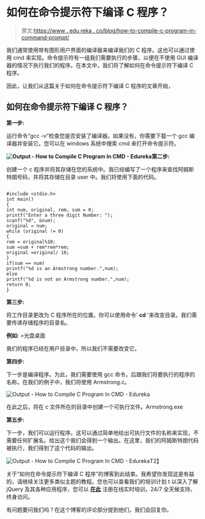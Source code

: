 # 如何在命令提示符下编译 C 程序？

> 原文:[https://www . edu reka . co/blog/how-to-compile-c-program-in-command-prompt/](https://www.edureka.co/blog/how-to-compile-c-program-in-command-prompt/)

我们通常使用带有图形用户界面的编译器来编译我们的 C 程序。这也可以通过使用 cmd 来实现。命令提示符有一组我们需要执行的步骤，以便在不使用 GUI 编译器的情况下执行我们的程序。在本文中，我们将了解如何在命令提示符下编译 C 程序。

因此，让我们从这篇关于如何在命令提示符下编译 C 程序的文章开始，

## **如何在命令提示符下编译 C 程序？**

**第一步:**

运行命令“gcc -v”检查您是否安装了编译器。如果没有，你需要下载一个 gcc 编译器并安装它。您可以在 windows 系统中搜索 cmd 来打开命令提示符。

**![Output - How to Compile C Program In CMD - Edureka](../Images/c1a23c5a164a680a32437c308ecbdda4.png)第二步:**

创建一个 c 程序并将其存储在您的系统中。我已经编写了一个程序来查找阿姆斯特朗号码，并将其存储在目录 user 中。我们将使用下面的代码。

```

#include <stdio.h>
int main()
{
int num, original, rem, sum = 0;
printf("Enter a three digit Number: ");
scanf("%d", &num);
original = num;
while (original != 0)
{
rem = original%10;
sum =sum + rem*rem*rem;
original =original/ 10;
}
if(sum == num)
printf("%d is an Armstrong number.",num);
else
printf("%d is not an Armstrong number.",num);
return 0;
}

```

**第三步:**

将工作目录更改为 C 程序所在的位置。你可以使用命令' **cd** '来改变目录。我们需要传递存储程序的目录名。

**例如:** >光盘桌面

我们的程序已经在用户目录中，所以我们不需要改变它。

**第四步:**

下一步是编译程序。为此，我们需要使用 gcc 命令，后跟我们将要执行的程序的名称。在我们的例子中，我们将使用 Armstrong.c。

![Output - How to Compile C Program In CMD - Edureka](../Images/5f0859ae17f6f3d128d96ecfe3282973.png)

在此之后，将在 c 文件所在的目录中创建一个可执行文件。Armstrong.exe

**第五步:**

下一步，我们可以运行程序。这可以通过简单地给出可执行文件的名称来实现，不需要任何扩展名。给出这个我们会得到一个输出。在这里，我们的阿姆斯特朗代码被执行，我们得到了这个代码的输出。

![Output - How to Compile C Program In CMD - Edureka](../Images/708cc942b0406006cf7f5ce46279ec28.png)T2】

关于“如何在命令提示符下编译 C 程序”的博客到此结束。我希望你发现这是有益的，请继续关注更多类似主题的教程。您也可以查看我们的培训计划 t 以深入了解 jQuery 及其各种应用程序，您可以 [**在此**](https://www.edureka.co/masters-program/full-stack-developer-training) 注册在线实时培训，24/7 全天候支持，终身访问。

有问题要问我们吗？在这个博客的评论部分提到他们，我们会回复你。